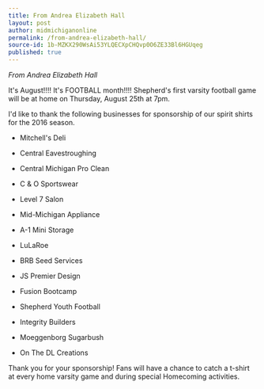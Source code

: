 ```yaml
---
title: From Andrea Elizabeth Hall
layout: post
author: midmichiganonline
permalink: /from-andrea-elizabeth-hall/
source-id: 1b-MZKX290WsAi53YLQECXpCHQvp0O6ZE33Bl6HGUqeg
published: true
---
```

*From Andrea Elizabeth Hall*

It's August!!!! It's FOOTBALL month!!!! Shepherd's first varsity football game will be at home on Thursday, August 25th at 7pm.

I'd like to thank the following businesses for sponsorship of our spirit shirts for the 2016 season.

* Mitchell's Deli

* Central Eavestroughing

* Central Michigan Pro Clean

* C & O Sportswear

* Level 7 Salon

* Mid-Michigan Appliance

* A-1 Mini Storage

* LuLaRoe

* BRB Seed Services

* JS Premier Design

* Fusion Bootcamp

* Shepherd Youth Football

* Integrity Builders

* Moeggenborg Sugarbush

* On The DL Creations

Thank you for your sponsorship! Fans will have a chance to catch a t-shirt at every home varsity game and during special Homecoming activities.

